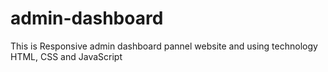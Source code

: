 # admin-dashboard
This is Responsive admin dashboard pannel website and using technology HTML, CSS and JavaScript
